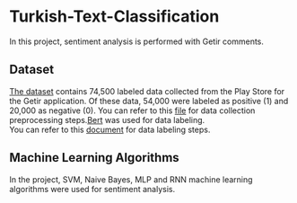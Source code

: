 # Turkish-Text-Classification
In this project, sentiment analysis is performed with Getir comments.

## Dataset
[The dataset](https://github.com/iremakalp/Turkish-Text-Classification/tree/main/Dataset)
contains 74,500 labeled data collected from the Play Store for the Getir application. Of these data, 54,000 were labeled as positive (1) and 20,000 as negative (0). 
You can refer to this [file](https://github.com/iremakalp/Turkish-Text-Classification/blob/main/Veri%20Toplama-On%20Isleme-Etiketleme/veriToplamaOnIsleme.ipynb) for data collection preprocessing steps.[Bert](https://huggingface.co/savasy/bert-base-turkish-sentiment-cased)  was used for data labeling.  
You can refer to this [document](https://github.com/iremakalp/Turkish-Text-Classification/blob/main/Veri%20Toplama-On%20Isleme-Etiketleme/veriEtiketleme.ipynb)  for data labeling steps.

## Machine Learning Algorithms
In the project, SVM, Naive Bayes, MLP and RNN machine learning algorithms were used for sentiment analysis.
